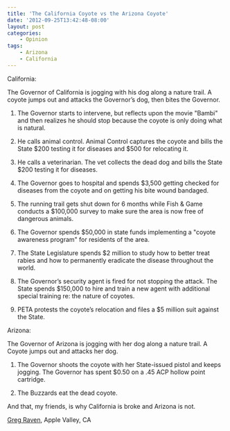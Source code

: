 ```yaml
---
title: 'The California Coyote vs the Arizona Coyote'
date: '2012-09-25T13:42:48-08:00'
layout: post
categories:
    - Opinion
tags:
    - Arizona
    - California
---
```


California:

The Governor of California is jogging with his dog along a nature trail. A coyote jumps out and attacks the Governor’s dog, then bites the Governor.

1. The Governor starts to intervene, but reflects upon the movie "Bambi" and then realizes he should stop because the coyote is only doing what is natural.

2. He calls animal control. Animal Control captures the coyote and bills the State $200 testing it for diseases and $500 for relocating it.

3. He calls a veterinarian. The vet collects the dead dog and bills the State $200 testing it for diseases.

4. The Governor goes to hospital and spends $3,500 getting checked for diseases from the coyote and on getting his bite wound bandaged.

5. The running trail gets shut down for 6 months while Fish & Game conducts a $100,000 survey to make sure the area is now free of dangerous animals.

6. The Governor spends $50,000 in state funds implementing a "coyote awareness program" for residents of the area.

7. The State Legislature spends $2 million to study how to better treat rabies and how to permanently eradicate the disease throughout the world.

8. The Governor’s security agent is fired for not stopping the attack. The State spends $150,000 to hire and train a new agent with additional special training re: the nature of coyotes.

9. PETA protests the coyote’s relocation and files a $5 million suit against the State.

Arizona:

The Governor of Arizona is jogging with her dog along a nature trail. A Coyote jumps out and attacks her dog.

1. The Governor shoots the coyote with her State-issued pistol and keeps jogging. The Governor has spent $0.50 on a .45 ACP hollow point cartridge.

2. The Buzzards eat the dead coyote.

And that, my friends, is why California is broke and Arizona is not.

[Greg Raven](https://www.gregraven.org/), Apple Valley, CA
